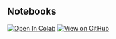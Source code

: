 ## Notebooks

[![Open In Colab](https://colab.research.google.com/assets/colab-badge.svg)](https://colab.research.google.com/github/Ivan-Wang-tech/Ivan-Wang-tech.github.io/blob/main/dl_notebooks/00-logic_neuron_programming.ipynb)
[![View on GitHub](https://img.shields.io/badge/GitHub-view%20source-black)](https://github.com/Ivan-Wang-tech/Ivan-Wang-tech.github.io/blob/main/dl_notebooks/00-logic_neuron_programming.ipynb)
